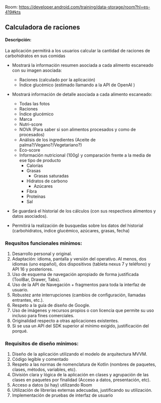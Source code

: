
Room:
https://developer.android.com/training/data-storage/room?hl=es-419#kts


## Calculadora de raciones

#### Descripción:
La aplicación permitirá a los usuarios calcular la cantidad de raciones de carbohidratos en sus comidas

* Mostrará la información resumen asociada a cada alimento escaneado con su imagen asociada:
	* Raciones (calculado por la aplicación)
	* Índice glucémico (estimado llamando a la API de OpenAI )
* Mostrará información de detalle asociada a cada alimento escaneado:
	* Todas las fotos
	* Raciones
	* Índice glucémico
	* Marca
	* Nutri-score
	* NOVA (Para saber si son alimentos procesados y como de procesados)
	* Análisis de los ingredientes (Aceite de palma?/Vegano?/Vegetariano?)
	* Eco-score
	* Información nutricional (100g) y comparación frente a la media de ese tipo de producto
		* Calorías
		* Grasas
			* Grasas saturadas
		+ Hidratos de carbono
			+ Azúcares
		* Fibra
		* Proteínas
		* Sal
		
* Se guardará el historial de los cálculos (con sus respectivos alimentos y datos asociados). 
* Permitirá la realización de busquedas sobre los datos del historial (carbohidratos, indice glucémico, azúcares, grasas, fecha)

### Requsitos funcionales mínimos:

1. Desarrollo personal y original.
2. Adaptación: idioma, pantalla y versión del operativo. Al menos, dos idiomas (uno español), dos dispositivos (tableta nexus 7 y teléfono) y API 16 y posteriores.
3. Uso de esquema de navegación apropiado de forma justificada (ToolBar, Drawer, Tabs).
4. Uso de la API de Navegación + fragmentos para toda la interfaz de usuario. 
5. Robustez ante interrupciones (cambios de configuración, llamadas entrantes, etc.).
6. Respeto a la guía de diseño de Google.
7. Uso de imágenes y recursos propios o con licencia que permite su uso incluso para fines comerciales.
8. Originalidad respecto a otras aplicaciones existentes.
9. Si se usa un API del SDK superior al mínimo exigido, justificación del porqué.

### Requisitos de diseño mínimos:

1. Diseño de la aplicación utilizando el modelo de arquitectura MVVM.  
2. Código legible y comentado  
3. Respeto a las normas de nomenclatura de Kotlin (nombres de paquetes, clases, métodos, variables, etc).
4. División clara y lógica de la aplicación en clases y agrupación de las clases en paquetes por finalidad (Acceso a datos, presentación, etc).
5. Acceso a datos (si hay) utilizando Room  
6. Utilización de librerías externas adecuadas, justificando su utilización.
7. Implementación de pruebas de interfaz de usuario